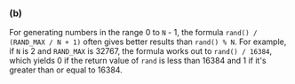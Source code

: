 ### (b)

For generating numbers in the range 0 to `N` - 1, the formula `rand() / (RAND_MAX / N + 1)` often gives better results than `rand() % N`.  For example, if `N` is 2 and `RAND_MAX` is 32767, the formula works out to `rand() / 16384`, which yields 0 if the return value of `rand` is less than 16384 and 1 if it's greater than or equal to 16384.
